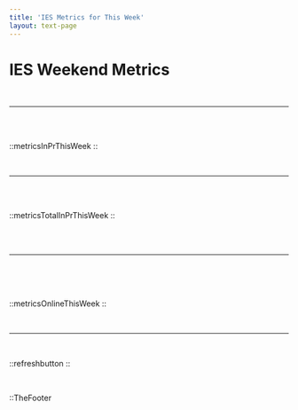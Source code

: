 ```yaml
---
title: 'IES Metrics for This Week'
layout: text-page
---
```

<div class="topgrid">
<div>
<h1> IES Weekend Metrics </h1>
<br>
</div>
</div>

---

<br>
<br>


::metricsInPrThisWeek
::

<br>

---

<br>
<br>

::metricsTotalInPrThisWeek
::

<br>
<br>

---

<br>
<br>
<br>

::metricsOnlineThisWeek
::

<br>

---

<br>

::refreshbutton
::

<br>

::TheFooter
